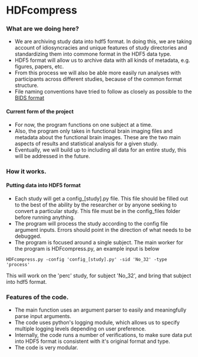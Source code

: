 # HDFcompress

### What are we doing here?
- We are archiving study data into hdf5 format. In doing this, we are taking account of idiosyncracies and unique features of study directories and standardizing them into commone format in the HDF5 data type.
- HDF5 format will allow us to archive data with all kinds of metadata, e.g. figures, papers, etc.
- From this process we will also be able more easily run analyses with participants across different studies, because of the common format structure.
- File naming conventions have tried to follow as closely as possible to the [BIDS format](http://bids.neuroimaging.io/)

#### Current form of the project
- For now, the program functions on one subject at a time.
- Also, the program only takes in functional brain imaging files and metadata about the functional brain images. These are the two main aspects of results and statistical analysis for a given study.
- Eventually, we will build up to including all data for an entire study, this will be addressed in the future.

### How it works.

#### Putting data into HDF5 format
- Each study will get a config_[study].py file. This file should be filled out to the best of the ability by the researcher or by anyone seeking to convert a particular study. This file must be in the config_files folder before running anything.
- The program will process the study according to the config file argument inputs. Errors should point in the direction of what needs to be debugged. 
- The program is focused around a single subject. 
The main worker for the program is HDFcompress.py, an example input is below 
```
HDFcompress.py -config 'config_[study].py' -sid 'No_32' -type 'process'
```
This will work on the 'perc' study, for subject 'No_32', and bring that subject into hdf5 format.

### Features of the code.
- The main function uses an argument parser to easily and meaningfully parse input arguments. 
- The code uses python's logging module, which allows us to specify multiple logging levels depending on user preference. 
- Internally, the code runs a number of verifications, to make sure data put into HDF5 format is consistent with it's original format and type.
- The code is very modular.
